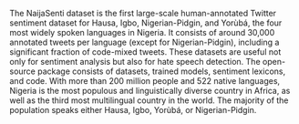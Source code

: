 The NaijaSenti dataset is the first large-scale human-annotated Twitter sentiment dataset for Hausa, Igbo, Nigerian-Pidgin, and Yorùbá, the four most widely spoken languages in Nigeria. It consists of around 30,000 annotated tweets per language (except for Nigerian-Pidgin), including a significant fraction of code-mixed tweets. These datasets are useful not only for sentiment analysis but also for hate speech detection. The open-source package consists of datasets, trained models, sentiment lexicons, and code. With more than 200 million people and 522 native languages, Nigeria is the most populous and linguistically diverse country in Africa, as well as the third most multilingual country in the world. The majority of the population speaks either Hausa, Igbo, Yorùbá, or Nigerian-Pidgin.